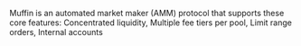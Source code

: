 Muffin is an automated market maker (AMM) protocol that supports these core features:
Concentrated liquidity, Multiple fee tiers per pool, Limit range orders, Internal accounts